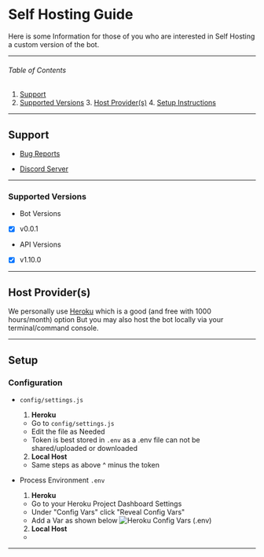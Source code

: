 # Self Hosting Guide
Here is some Information for those of you 
who are interested in Self Hosting a custom version of the bot.

---

###### Table of Contents  
1. [Support](#support)  
  2. [Supported Versions](#supported-versions)
    3. [Host Provider(s)](#host-probider(s))
      4. [Setup Instructions](#setup)


---

<a name="support"/>

## Support
* [Bug Reports](https://github.com/ParadiseBotList/ParadiseAPI-Bot/issues)

* [Discord Server](https://paradisebots.net/discord)

---

<a name="supported-versions"/>

### Supported Versions

* Bot Versions
- [x] v0.0.1

* API Versions
- [x] v1.10.0


---

<a name="host-provider(s)"/>

## Host Provider(s)
We personally use [Heroku](https://heroku.com/) which is a good (and free with 1000 hours/month) option
But you may also host the bot locally via your terminal/command console.

---

<a name="setup-instructions"/>

## Setup 

### Configuration
* `config/settings.js`
  1. __**Heroku**__
    * Go to `config/settings.js`
    * Edit the file as Needed
    * Token is best stored in `.env` as a .env file can not be shared/uploaded or downloaded

  2. __**Local Host**__
    * Same steps as above ^ minus the token

* Process Environment `.env`
  1. __**Heroku**__
    * Go to your Heroku Project Dashboard Settings
    * Under "Config Vars" click "Reveal Config Vars"
    * Add a Var as shown below
      ![Heroku Config Vars (.env)](https://media.discordapp.net/attachments/734686866690932767/788875658058793051/image0.png)

  2. __**Local Host**__
    *

---
